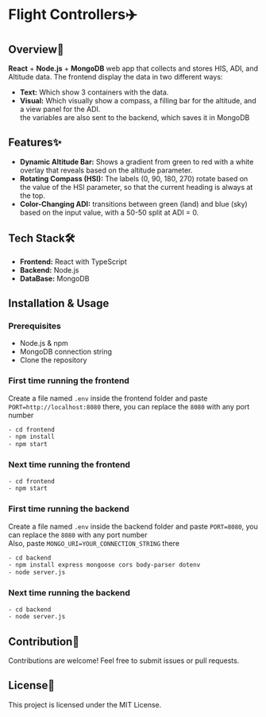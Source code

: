 # Flight Controllers✈️

## Overview👀
**React** + **Node.js** + **MongoDB** web app that collects and stores HIS, ADI, and Altitude data. The frontend display the data in two different ways:<br>
- **Text:** Which show 3 containers with the data.<br>
- **Visual:** Which visually show a compass, a filling bar for the altitude, and a view panel for the ADI.<br>
the variables are also sent to the backend, which saves it in MongoDB

## Features✨
- **Dynamic Altitude Bar:** Shows a gradient from green to red with a white overlay that reveals based on the altitude parameter.
- **Rotating Compass (HSI):** The labels (0, 90, 180, 270) rotate based on the value of the HSI parameter, so that the current heading is always at the top.
- **Color-Changing ADI:** transitions between green (land) and blue (sky) based on the input value, with a 50-50 split at ADI = 0.

## Tech Stack🛠️
- **Frontend:** React with TypeScript
- **Backend:** Node.js
- **DataBase:** MongoDB

## Installation & Usage
### Prerequisites
- Node.js & npm
- MongoDB connection string
- Clone the repository
### First time running the frontend
Create a file named `.env` inside the frontend folder and paste `PORT=http://localhost:8080` there, you can replace the `8080` with any port number
```sh
- cd frontend
- npm install
- npm start
```
### Next time running the frontend
```sh
- cd frontend
- npm start
```
### First time running the backend
Create a file named `.env` inside the backend folder and paste `PORT=8080`, you can replace the `8080` with any port number<br>
Also, paste `MONGO_URI=YOUR_CONNECTION_STRING` there
```sh
- cd backend
- npm install express mongoose cors body-parser dotenv
- node server.js
```
### Next time running the backend
```sh
- cd backend
- node server.js
```

## Contribution🤝
Contributions are welcome! Feel free to submit issues or pull requests.

## License📄
This project is licensed under the MIT License.
